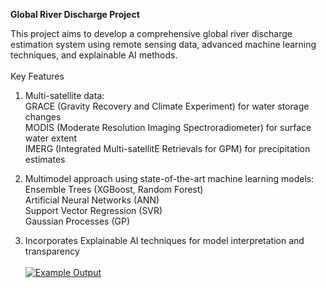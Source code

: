 **Global River Discharge Project**

This project aims to develop a comprehensive global river discharge estimation system using remote sensing data, advanced machine learning techniques, and explainable AI methods. \
\
Key Features 
1. Multi-satellite data:\
   GRACE (Gravity Recovery and Climate Experiment) for water storage changes\
   MODIS (Moderate Resolution Imaging Spectroradiometer) for surface water extent\
   IMERG (Integrated Multi-satellitE Retrievals for GPM) for precipitation estimates

3. Multimodel approach using state-of-the-art machine learning models:\
  Ensemble Trees (XGBoost, Random Forest)\
  Artificial Neural Networks (ANN)\
  Support Vector Regression (SVR)\
  Gaussian Processes (GP)
   
4. Incorporates Explainable AI techniques for model interpretation and transparency\
\
[![Example Output](docs/example_result.png)](docs/example_result.png)
